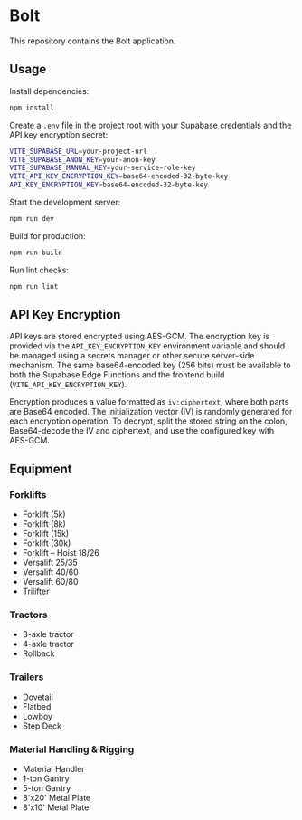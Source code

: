 # Bolt

This repository contains the Bolt application.

## Usage

Install dependencies:

```bash
npm install
```

Create a `.env` file in the project root with your Supabase credentials and the API key encryption secret:

```bash
VITE_SUPABASE_URL=your-project-url
VITE_SUPABASE_ANON_KEY=your-anon-key
VITE_SUPABASE_MANUAL_KEY=your-service-role-key
VITE_API_KEY_ENCRYPTION_KEY=base64-encoded-32-byte-key
API_KEY_ENCRYPTION_KEY=base64-encoded-32-byte-key
```

Start the development server:

```bash
npm run dev
```

Build for production:

```bash
npm run build
```

Run lint checks:

```bash
npm run lint
```

## API Key Encryption

API keys are stored encrypted using AES-GCM. The encryption key is provided via the `API_KEY_ENCRYPTION_KEY` environment variable and should be managed using a secrets manager or other secure server-side mechanism. The same base64-encoded key (256 bits) must be available to both the Supabase Edge Functions and the frontend build (`VITE_API_KEY_ENCRYPTION_KEY`).

Encryption produces a value formatted as `iv:ciphertext`, where both parts are Base64 encoded. The initialization vector (IV) is randomly generated for each encryption operation. To decrypt, split the stored string on the colon, Base64-decode the IV and ciphertext, and use the configured key with AES-GCM.

## Equipment

### Forklifts

- Forklift (5k)
- Forklift (8k)
- Forklift (15k)
- Forklift (30k)
- Forklift – Hoist 18/26
- Versalift 25/35
- Versalift 40/60
- Versalift 60/80
- Trilifter

### Tractors

- 3-axle tractor
- 4-axle tractor
- Rollback

### Trailers

- Dovetail
- Flatbed
- Lowboy
- Step Deck

### Material Handling & Rigging

- Material Handler
- 1-ton Gantry
- 5-ton Gantry
- 8'x20' Metal Plate
- 8'x10' Metal Plate

